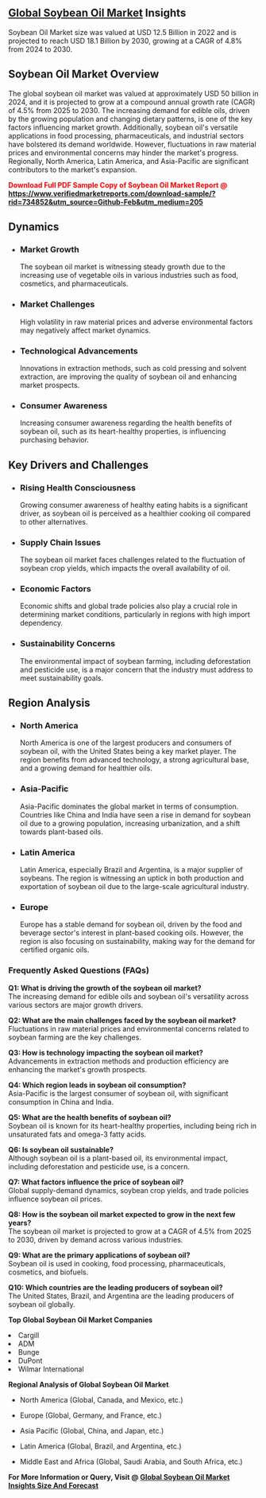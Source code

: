 <h2><a href="https://www.verifiedmarketreports.com/download-sample/?rid=734852&amp;utm_source=Github&amp;utm_medium=205" target="_blank">Global Soybean Oil Market</a> Insights</h2><p>Soybean Oil Market size was valued at USD 12.5 Billion in 2022 and is projected to reach USD 18.1 Billion by 2030, growing at a CAGR of 4.8% from 2024 to 2030.</p><p> <h2>Soybean Oil Market Overview</h2> <p>The global soybean oil market was valued at approximately USD 50 billion in 2024, and it is projected to grow at a compound annual growth rate (CAGR) of 4.5% from 2025 to 2030. The increasing demand for edible oils, driven by the growing population and changing dietary patterns, is one of the key factors influencing market growth. Additionally, soybean oil's versatile applications in food processing, pharmaceuticals, and industrial sectors have bolstered its demand worldwide. However, fluctuations in raw material prices and environmental concerns may hinder the market's progress. Regionally, North America, Latin America, and Asia-Pacific are significant contributors to the market's expansion.</p> <p><strong><p><span class=""><span style="color: #ff0000;"><strong>Download Full PDF Sample Copy of Soybean Oil Market Report</strong> @ </span><a href="https://www.verifiedmarketreports.com/download-sample/?rid=734852&amp;utm_source=Github-Feb&amp;utm_medium=205" target="_blank">https://www.verifiedmarketreports.com/download-sample/?rid=734852&amp;utm_source=Github-Feb&amp;utm_medium=205</a></span></p></strong></p> <h2>Dynamics</h2> <ul> <li><h3>Market Growth</h3> The soybean oil market is witnessing steady growth due to the increasing use of vegetable oils in various industries such as food, cosmetics, and pharmaceuticals.</li> <li><h3>Market Challenges</h3> High volatility in raw material prices and adverse environmental factors may negatively affect market dynamics.</li> <li><h3>Technological Advancements</h3> Innovations in extraction methods, such as cold pressing and solvent extraction, are improving the quality of soybean oil and enhancing market prospects.</li> <li><h3>Consumer Awareness</h3> Increasing consumer awareness regarding the health benefits of soybean oil, such as its heart-healthy properties, is influencing purchasing behavior.</li> </ul> <h2>Key Drivers and Challenges</h2> <ul> <li><h3>Rising Health Consciousness</h3> Growing consumer awareness of healthy eating habits is a significant driver, as soybean oil is perceived as a healthier cooking oil compared to other alternatives.</li> <li><h3>Supply Chain Issues</h3> The soybean oil market faces challenges related to the fluctuation of soybean crop yields, which impacts the overall availability of oil.</li> <li><h3>Economic Factors</h3> Economic shifts and global trade policies also play a crucial role in determining market conditions, particularly in regions with high import dependency.</li> <li><h3>Sustainability Concerns</h3> The environmental impact of soybean farming, including deforestation and pesticide use, is a major concern that the industry must address to meet sustainability goals.</li> </ul> <h2>Region Analysis</h2> <ul> <li><h3>North America</h3> North America is one of the largest producers and consumers of soybean oil, with the United States being a key market player. The region benefits from advanced technology, a strong agricultural base, and a growing demand for healthier oils.</li> <li><h3>Asia-Pacific</h3> Asia-Pacific dominates the global market in terms of consumption. Countries like China and India have seen a rise in demand for soybean oil due to a growing population, increasing urbanization, and a shift towards plant-based oils.</li> <li><h3>Latin America</h3> Latin America, especially Brazil and Argentina, is a major supplier of soybeans. The region is witnessing an uptick in both production and exportation of soybean oil due to the large-scale agricultural industry.</li> <li><h3>Europe</h3> Europe has a stable demand for soybean oil, driven by the food and beverage sector's interest in plant-based cooking oils. However, the region is also focusing on sustainability, making way for the demand for certified organic oils.</li> </ul> <h3>Frequently Asked Questions (FAQs)</h3> <p><strong>Q1: What is driving the growth of the soybean oil market?</strong><br>The increasing demand for edible oils and soybean oil's versatility across various sectors are major growth drivers.</p> <p><strong>Q2: What are the main challenges faced by the soybean oil market?</strong><br>Fluctuations in raw material prices and environmental concerns related to soybean farming are the key challenges.</p> <p><strong>Q3: How is technology impacting the soybean oil market?</strong><br>Advancements in extraction methods and production efficiency are enhancing the market's growth prospects.</p> <p><strong>Q4: Which region leads in soybean oil consumption?</strong><br>Asia-Pacific is the largest consumer of soybean oil, with significant consumption in China and India.</p> <p><strong>Q5: What are the health benefits of soybean oil?</strong><br>Soybean oil is known for its heart-healthy properties, including being rich in unsaturated fats and omega-3 fatty acids.</p> <p><strong>Q6: Is soybean oil sustainable?</strong><br>Although soybean oil is a plant-based oil, its environmental impact, including deforestation and pesticide use, is a concern.</p> <p><strong>Q7: What factors influence the price of soybean oil?</strong><br>Global supply-demand dynamics, soybean crop yields, and trade policies influence soybean oil prices.</p> <p><strong>Q8: How is the soybean oil market expected to grow in the next few years?</strong><br>The soybean oil market is projected to grow at a CAGR of 4.5% from 2025 to 2030, driven by demand across various industries.</p> <p><strong>Q9: What are the primary applications of soybean oil?</strong><br>Soybean oil is used in cooking, food processing, pharmaceuticals, cosmetics, and biofuels.</p> <p><strong>Q10: Which countries are the leading producers of soybean oil?</strong><br>The United States, Brazil, and Argentina are the leading producers of soybean oil globally.</p> </p><p><strong>Top Global Soybean Oil Market Companies</strong></p><div data-test-id=""><p><li>Cargill</li><li> ADM</li><li> Bunge</li><li> DuPont</li><li> Wilmar International</li></p><div><strong>Regional Analysis of&nbsp;Global Soybean Oil Market</strong></div><ul><li dir="ltr"><p dir="ltr">North America&nbsp;(Global, Canada, and Mexico, etc.)</p></li><li dir="ltr"><p dir="ltr">Europe (Global, Germany, and France, etc.)</p></li><li dir="ltr"><p dir="ltr">Asia Pacific&nbsp;(Global, China, and Japan, etc.)</p></li><li dir="ltr"><p dir="ltr">Latin America&nbsp;(Global, Brazil, and Argentina, etc.)</p></li><li dir="ltr">Middle East and Africa&nbsp;(Global, Saudi Arabia, and South Africa, etc.)</li></ul><p><strong>For More Information or Query, Visit @&nbsp;</strong><strong><a href="https://www.verifiedmarketreports.com/product/soybean-oil-market/?utm_source=Github&amp;utm_medium=205" target="_blank">Global Soybean Oil Market Insights Size And Forecast</a></strong></p></div>
